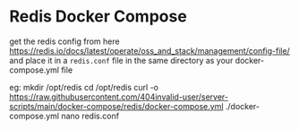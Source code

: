 # Redis Docker Compose

get the redis config from here https://redis.io/docs/latest/operate/oss_and_stack/management/config-file/ and place it in a `redis.conf` file in the same directory as your docker-compose.yml file

eg:
mkdir /opt/redis
cd /opt/redis
curl -o https://raw.githubusercontent.com/404invalid-user/server-scripts/main/docker-compose/redis/docker-compose.yml ./docker-compose.yml
nano redis.conf
